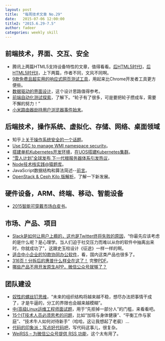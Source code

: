 ```yaml
---
layout: post
title:  "每周技术文章 No.29"
date:   2015-07-06 12:00:00
title2: "2015.6.29-7.5"
author: fadeer
categories: weekly skill
---
```

前端技术，界面、交互、安全
----
* 腾讯上两篇HTML5支持设备特性的文章，值得看看。[后HTML5时代Ⅰ](http://tgideas.qq.com/webplat/info/news_version3/804/7104/7106/m5723/201506/354489.shtml)，[后HTML5时代Ⅱ](http://tgideas.qq.com/webplat/info/news_version3/804/7104/7106/m5723/201506/355023.shtml)，上下两篇，作者不同，文风不同啊。
* [9款免费且超实用的响应式网页测试工具](http://www.uisdc.com/9-free-responsiveness-testing-tools)，用起来比Chrome开发者工具更方便些。
* [数据驱动的界面设计](http://colachan.com/post/3448)，这个设计思路值得参考。
* [前端自动化测试探索](http://fex.baidu.com/blog/2015/07/front-end-test/)，了解下。“轮子有了很多，可是要把轮子攒成车，需要不懈的努力！”
* [小米路由器劫持用户浏览器事件始末](http://www.infoq.com/cn/news/2015/06/xiaom-hijack)。

后端技术，操作系统、虚拟化、存储、网络、桌面领域
----
<!--preview-end-->
* 知乎上[关于操作系统安全的一个话题](http://www.zhihu.com/question/20237554/answer/52572637)。
* [Use DSC to manage WMI namespace security](http://blogs.msdn.com/b/powershell/archive/2015/06/29/use-dsc-to-manage-wmi-namespace-security.aspx)。
* [搭建单机Kubernetes开发环境](http://www.ustack.com/blog/kubernetes1)，[在UOS搭建Kubernetes集群](http://www.ustack.com/blog/kubernetes2/)。
* [“雪人计划”全球发布 下一代根服务器体系引发热议](http://net.zdnet.com.cn/network_security_zone/2015/0629/3056227.shtml)，
* [Node技术栈实践@猿题库](http://airjd.com/view/ibh6lusu000zf4w)。
* JavaScript数据结构和算法简述--[前言](http://www.alloyteam.com/2015/06/javascript-shu-ju-jie-gou-he-suan-fa-jian-shu-qian-yan/)。
* [OpenStack & Ceph Kilo 版解析](http://www.wzxue.com/openstack-ceph-kilo/)，了解一下新发展。

硬件设备，ARM、终端、移动、智能设备
----
* [2015智能可穿戴市场白皮书](http://isux.tencent.com/2015-wearable-market-white-book.html)。

市场、产品、项目
----
* [Slack是如何让用户上瘾的，这也是Twitter终将失败的原因](http://wwww.huxiu.com/article/118990/1.html)，“你最先应该考虑的是什么呢？是心理学。当人们迫于社交压力而难以从你的软件中抽离出来时，你就成功了”，这跟史玉柱设计《征途》一样一样的啊。
* [适合中小企业的10款协同办公软件](http://www.woshipm.com/it/170072.html)，看，国内这类产品也很多了。
* [316页！分拆后的惠普什么样全在这了！](http://server.zdnet.com.cn/server/2015/0702/3056474.shtml) 完整[PDF](http://h30261.www3.hp.com/~/media/Files/H/HP-IR/documents/reports/2015/01-07-2015-form-10.pdf)。
* [哪些产品不用开发原生APP，微信公众号就够了？](http://wwww.huxiu.com/article/118968/1.html)

团队建设
----
* [奴性的螺丝钉思维](http://www.ikent.me/blog/5018)，“未来的组织结构将越来越不稳，想尽办法把事情干成了，才是牛逼的，分工的界限也会越来越模糊”。
* [中/高级Linux运维工程师面试题](http://nolinux.blog.51cto.com/4824967/1670406)，用于“先拒掉一部分人”的门槛，来看看吧。
* [15个IT技术人员必须思考的问题](http://www.woshipm.com/zhichang/170212.html)，比如“加班与身体健康”、“平衡工作与家庭”、“技术牛人如何对待新手”（哈哈，这让我想起了老裴）...
* [代码的印象派：写点好代码吧](http://www.cnblogs.com/gaochundong/p/the_impressionism_of_code.html)，写代码这事儿，很复杂。
* [WeiRSS – 为微信公众号提供 RSS 功能](http://www.appinn.com/weirss/)，这个太有用了。

